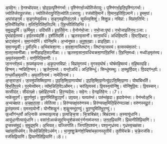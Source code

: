 

  
अ॒यंवे॒न:। वे॒नश्चो॑दयत्। चो॒द॒य॒त्पृश्नि॑गर्भा:। पृश्नि॑गर्भा॒ज्योति॑र्जरायु:। पृश्नि॑गर्भा॒इति॒पृश्नि॑ऽगर्भा:। ज्योति॑र्जरायू॒रज॑स:। ज्योति॑र्जरायु॒रिति॒ज्योति॑:ऽजरायु:। रज॑सोवि॒माने॑। वि॒मान॒इति॑वि॒ऽमाने॑।। इ॒मम॒पां। अ॒पांस॑ङ्ग॒मे। स॒ङ्ग॒मेसूर्य॑स्य। स॒ङ्ग॒मइति॑सं॒ऽग॒मे। सूर्य॑स्य॒शिशुं॑। शिशु॒न्न। नविप्रा॑:। विप्रा॑म॒तिभि॑:। म॒तिभी॑रिहन्ति। म॒तिभि॒रिति॑म॒तिऽभि॑:। रि॒ह॒न्तीति॑रिहन्ति।।  
स॒मु॒द्रादू॒र्मिं। ऊ॒र्मिमुत्। उदि॑यर्ति। इ॒य॒र्ति॒वे॒न:। वे॒नोन॑भो॒जा:। न॒भो॒जा:पृ॒ष्ठं। न॒भो॒जाइति॑न॒भ॒:ऽजा:। पृ॒ष्ठंह॑र्य॒तस्य॑। ह॒र्य॒तस्य॑दर्शि। द॒र्शीति॑दर्शि।। ऋ॒तस्य॒सानौ॑। साना॒वधि॑। अधि॑वि॒ष्टपि॑। वि॒ष्टपि॒भ्राट्। भ्राट्स॑मा॒नं। स॒मा॒नंयोनिं॑। योनि॑म॒भि। अ॒भ्य॑नूषत। अ॒नू॒ष॒त॒व्रा:। व्राइति॒व्रा:।।  
स॒मा॒नम्पू॒र्वी:। पू॒र्वीर॒भि। अ॒भिवा॑वशा॒ना:। वा॒व॒शा॒नास्तिष्ट॑न्। तिष्ट॑न्व॒त्सस्य॑। व॒त्सस्य॑मा॒तर॑:। मा॒तर॒स्सनी॑ळा:। सनी॑ळा॒इति॒सऽनी॑ळा:।। ऋ॒तस्य॒साना॒वधि॑चक्रमा॒णारि॒हन्ति॑। रि॒हन्ति॒मध्व॑:। मध्वो॑अ॒मृत॑स्य। अ॒मृत॑स्य॒वाणी॑:। वाणी॒रिति॒वाणी॑:।।  
जा॒नन्तो॑रू॒पं। रू॒पम॑कृपन्त। अ॒कृ॒प॒न्तविप्रा॑:। विप्रा॑मृ॒गस्य॑। मृ॒गस्य॒घोषं॑। घोषं॑महि॒षस्य॑। म॒हि॒षस्य॒हि। हिग्मन्। ग्मन्निति॒ग्मन्।। ऋ॒तेन॒यन्त॑:। यन्तो॒अधि॑। अधि॒सिन्धुं॑। सिन्धु॑मस्थु:। अ॒स्थु॒र्वि॒दत्। वि॒दद्ग॑न्ध॒र्व:। ग॒न्ध॒र्वोअ॒मृता॑नि। अ॒मृता॑नि॒नाम॑। नामेति॒नाम॑।।  
अ॒प्स॒राजा॒रं। जा॒रमु॑पसिष्मिया॒णा। उ॒प॒सि॒ष्मि॒या॒णायोषा॑। उ॒प॒सि॒ष्मि॒या॒णॆत्यु॑प॒ऽसि॒ष्मि॒या॒णा। योषा॑बिभर्ति। बि॒भ॒र्ति॒प॒र॒मे। प॒र॒मेव्यो॑मन्। व्यो॑म॒न्निति॒विऽओ॑मन्।। चर॑त्प्रि॒यस्य॑। प्रि॒यस्य॒योनि॑षु। योनि॑षुप्रि॒य:। प्रि॒यस्सन्। सत्सीद॑त्। सीद॑त्प॒क्षे। प॒क्षेहि॑र॒ण्यये॑। हि॒र॒ण्यये॒स:। सवे॒न:। वे॒नइति॑वे॒न:।।7।।  
नाके॑सुप॒र्णं। सु॒प॒र्णमुप॑। सु॒प॒र्णमिति॑सु॒ऽप॒र्णं। उप॒यत्। यत्पत॑न्तं। पत॑न्तंहृ॒दा। हृ॒दावेन॑न्त:। वेन॑न्तोअ॒भि। अ॒भ्यच॑क्षत। अ॒च॒क्ष॒त॒त्वा॒। त्वेति॑त्वा।। हिर॑ण्यपक्षं॒वरु॑णस्य। हिर॑ण्यपक्ष॒मिति॒हिर॑ण्यऽपक्षं। वरु॑णस्यदू॒तं। दू॒तंय॒मस्य॑। य॒मस्य॒योनौ॑। योनौ॑शकु॒नं। श॒कु॒नम्भु॑र॒ण्युं। भु॒र॒ण्युमिति॑भु॒र॒ण्युं।।  
ऊ॒र्ध्वोग॑न्ध॒र्वो अधि॒नाके॑ अस्थात्प्र॒त्यङ्। प्र॒त्यङ्चि॒त्रा। चि॒त्राबिभ्र॑त्। बिभ्र॑दस्य। अ॒स्यायु॑धानि। आयु॑धा॒नीत्यायु॑धानि।। वसा॑नो॒अत्कं॑सुर॒भिन्दृ॒शेकंस्व॑१॒॑र्णनाम॑जनत। ज॒न॒त॒प्रि॒याणि॑। प्रि॒याणीति॑प्रि॒याणि॑।।  
द्र॒प्सस्स॑मु॒द्रं। स॒मु॒द्रम॒भि। अ॒भियत्। यज्जिगा॑ति। जिगा॑ति॒पश्य॑न्। पश्य॒न्गृध्र॑स्य। गृध्र॑स्य॒चक्ष॑सा। चक्ष॑सा॒विध॑र्मन्। विध॑र्म॒न्निति॒विऽध॑र्मन्।। भा॒नुश्शु॒क्रेण॑शो॒चिषा॑चका॒नस्तृ॒तीये॑। तृ॒तीये॑चक्रे। च॒क्रे॒रज॑सि। रज॑सिप्रि॒याणि॑। प्रि॒याणीति॑प्रि॒याणि॑।।8।।  

